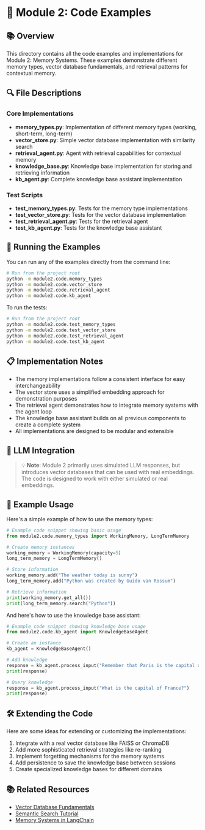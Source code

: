 # 🧩 Module 2: Code Examples

## 📚 Overview

This directory contains all the code examples and implementations for Module 2: Memory Systems. These examples demonstrate different memory types, vector database fundamentals, and retrieval patterns for contextual memory.

## 🔍 File Descriptions

### Core Implementations
- **memory_types.py**: Implementation of different memory types (working, short-term, long-term)
- **vector_store.py**: Simple vector database implementation with similarity search
- **retrieval_agent.py**: Agent with retrieval capabilities for contextual memory
- **knowledge_base.py**: Knowledge base implementation for storing and retrieving information
- **kb_agent.py**: Complete knowledge base assistant implementation

### Test Scripts
- **test_memory_types.py**: Tests for the memory type implementations
- **test_vector_store.py**: Tests for the vector database implementation
- **test_retrieval_agent.py**: Tests for the retrieval agent
- **test_kb_agent.py**: Tests for the knowledge base assistant

## 🚀 Running the Examples

You can run any of the examples directly from the command line:

```bash
# Run from the project root
python -m module2.code.memory_types
python -m module2.code.vector_store
python -m module2.code.retrieval_agent
python -m module2.code.kb_agent
```

To run the tests:

```bash
# Run from the project root
python -m module2.code.test_memory_types
python -m module2.code.test_vector_store
python -m module2.code.test_retrieval_agent
python -m module2.code.test_kb_agent
```

## 📋 Implementation Notes

- The memory implementations follow a consistent interface for easy interchangeability
- The vector store uses a simplified embedding approach for demonstration purposes
- The retrieval agent demonstrates how to integrate memory systems with the agent loop
- The knowledge base assistant builds on all previous components to create a complete system
- All implementations are designed to be modular and extensible

## 🔄 LLM Integration

> 💡 **Note**: Module 2 primarily uses simulated LLM responses, but introduces vector databases that can be used with real embeddings. The code is designed to work with either simulated or real embeddings.

## 🧪 Example Usage

Here's a simple example of how to use the memory types:

```python
# Example code snippet showing basic usage
from module2.code.memory_types import WorkingMemory, LongTermMemory

# Create memory instances
working_memory = WorkingMemory(capacity=5)
long_term_memory = LongTermMemory()

# Store information
working_memory.add("The weather today is sunny")
long_term_memory.add("Python was created by Guido van Rossum")

# Retrieve information
print(working_memory.get_all())
print(long_term_memory.search("Python"))
```

And here's how to use the knowledge base assistant:

```python
# Example code snippet showing knowledge base usage
from module2.code.kb_agent import KnowledgeBaseAgent

# Create an instance
kb_agent = KnowledgeBaseAgent()

# Add knowledge
response = kb_agent.process_input("Remember that Paris is the capital of France")
print(response)

# Query knowledge
response = kb_agent.process_input("What is the capital of France?")
print(response)
```

## 🛠️ Extending the Code

Here are some ideas for extending or customizing the implementations:

1. Integrate with a real vector database like FAISS or ChromaDB
2. Add more sophisticated retrieval strategies like re-ranking
3. Implement forgetting mechanisms for the memory systems
4. Add persistence to save the knowledge base between sessions
5. Create specialized knowledge bases for different domains

## 📚 Related Resources

- [Vector Database Fundamentals](https://www.pinecone.io/learn/vector-database/)
- [Semantic Search Tutorial](https://www.sbert.net/examples/applications/semantic-search/README.html)
- [Memory Systems in LangChain](https://python.langchain.com/docs/modules/memory/)
